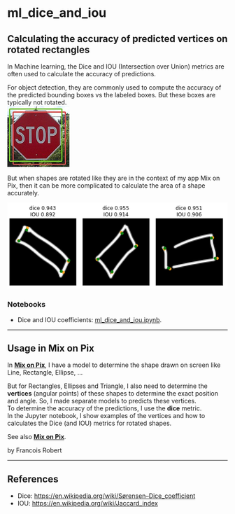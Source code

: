 # ml_dice_and_iou
## Calculating the **accuracy** of predicted vertices on **rotated** rectangles

In Machine learning, the Dice and IOU (Intersection over Union) metrics are often used to calculate the accuracy of predictions.

For object detection, they are commonly used to compute the accuracy of the predicted bounding boxes vs the labeled boxes. But these boxes are typically not rotated.  
![stop](images/stop.png)

But when shapes are rotated like they are in the context of my app Mix on Pix, then it can be more complicated to calculate the area of a shape accurately.

![Mix on Pix val images](images/mix_on_pix_val_3_im.png)

### Notebooks
- Dice and IOU coefficients: [ml_dice_and_iou.ipynb](ml_dice_and_iou.ipynb).

---
## Usage in Mix on Pix
In **[Mix on Pix](https://apps.apple.com/us/app/mix-on-pix-text-on-photos/id633281586)**, I have a model to determine the shape drawn on screen like Line, Rectangle, Ellipse, ... 

But for Rectangles, Ellipses and Triangle, I also need to determine the **vertices** (angular points) of these shapes to determine the exact position and angle. 
So, I made separate models to predicts these vertices.   
To determine the accuracy of the predictions, I use the **dice** metric.   
In the Jupyter notebook, I show examples of the vertices and how to calculates the Dice (and IOU) metrics for rotated shapes.

See also **[Mix on Pix](https://apps.apple.com/us/app/mix-on-pix-text-on-photos/id633281586)**.

 
by Francois Robert 

---
## References

- Dice: https://en.wikipedia.org/wiki/Sørensen–Dice_coefficient  
- IOU: https://en.wikipedia.org/wiki/Jaccard_index

